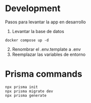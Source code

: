# Development
Pasos para levantar la app en desarrollo

1. Levantar la base de datos 
```
docker compose up -d
```

2. Renombrar el .env.template a .env
3. Reemplazar las variables de entorno

# Prisma commands
```
npx prisma init
npx prisma migrate dev
npx prisma generate
```